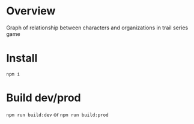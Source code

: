 # Overview

Graph of relationship between characters and organizations in trail series game
  
# Install
`npm i`

# Build dev/prod
`npm run build:dev`
or
`npm run build:prod`
